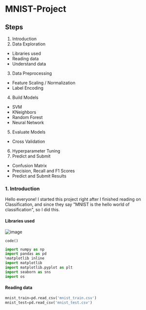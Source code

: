 # MNIST-Project
## Steps

1. Introduction
2. Data Exploration
  *  Libraries used
  *  Reading data
  *  Understand data
3. Data Preprocessing
* Feature Scaling / Normalization
* Label Encoding
4. Build Models
* SVM
* KNeighbors
* Random Forest
* Neural Network
5. Evaluate Models
* Cross Validation
6. Hyperparameter Tuning
7. Predict and Submit
  * Confusion Matrix
  * Precision, Recall and F1 Scores
  * Predict and Submit Results
### 1. Introduction
Hello everyone! I started this project right after I finished reading on Classification, and since they say "MNIST is the hello world of classification", so I did this.
#### Libraries used
![image](https://user-images.githubusercontent.com/54997938/124473662-386a9a80-ddbd-11eb-85ad-b3fc9882e6ca.png)

`code()`
```python
import numpy as np
import pandas as pd 
%matplotlib inline 
import matplotlib
import matplotlib.pyplot as plt
import seaborn as sns
import os
```
#### Reading data
```python
mnist_train=pd.read_csv('mnist_train.csv')
mnist_test=pd.read_csv('mnist_test.csv')
```

